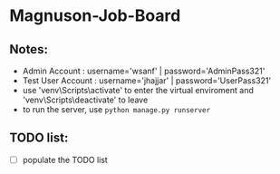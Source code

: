 # Magnuson-Job-Board

## Notes:
* Admin Account : username='wsanf' | password='AdminPass321'
* Test User Account : username='jhajjar' | password='UserPass321'
* use 'venv\Scripts\activate' to enter the virtual enviroment and 'venv\Scripts\deactivate' to leave
* to run the server, use `python manage.py runserver`


## TODO list:
- [ ] populate the TODO list
